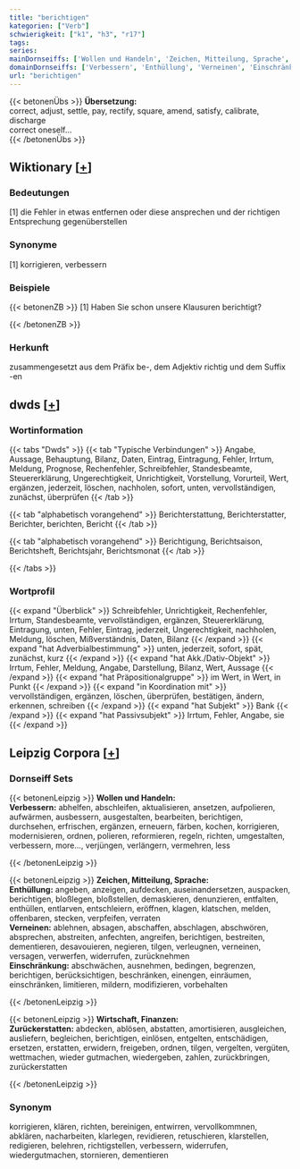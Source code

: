 ```yaml
---
title: "berichtigen"
kategorien: ["Verb"]
schwierigkeit: ["k1", "h3", "r17"]
tags:
series:
mainDornseiffs: ['Wollen und Handeln', 'Zeichen, Mitteilung, Sprache', 'Wirtschaft, Finanzen']
domainDornseiffs: ['Verbessern', 'Enthüllung', 'Verneinen', 'Einschränkung', 'Zurückerstatten']
url: "berichtigen"
---
```


{{< betonenÜbs >}}
**Übersetzung:**  
correct, adjust, settle, pay, rectify, square, amend, satisfy, calibrate, discharge  
correct oneself...  
{{< /betonenÜbs >}}

## Wiktionary [[+](https://de.wiktionary.org/wiki/berichtigen)]

### Bedeutungen
[1] die Fehler in etwas entfernen oder diese ansprechen und der richtigen Entsprechung gegenüberstellen  

### Synonyme
[1] korrigieren, verbessern  

### Beispiele
{{< betonenZB >}}
[1] Haben Sie schon unsere Klausuren berichtigt?  

{{< /betonenZB >}}
### Herkunft
zusammengesetzt aus dem Präfix be-, dem Adjektiv richtig und dem Suffix -en  



## dwds [[+](https://www.dwds.de/wb/berichtigen)]

### Wortinformation
{{< tabs "Dwds" >}}
{{< tab "Typische Verbindungen" >}}
Angabe, Aussage, Behauptung, Bilanz, Daten, Eintrag, Eintragung, Fehler, Irrtum, Meldung, Prognose, Rechenfehler, Schreibfehler, Standesbeamte, Steuererklärung, Ungerechtigkeit, Unrichtigkeit, Vorstellung, Vorurteil, Wert, ergänzen, jederzeit, löschen, nachholen, sofort, unten, vervollständigen, zunächst, überprüfen
{{< /tab >}}

{{< tab "alphabetisch vorangehend" >}}
Berichterstattung, Berichterstatter, Berichter, berichten, Bericht
{{< /tab >}}

{{< tab "alphabetisch vorangehend" >}}
Berichtigung, Berichtsaison, Berichtsheft, Berichtsjahr, Berichtsmonat
{{< /tab >}}

{{< /tabs >}}

### Wortprofil
{{< expand "Überblick" >}} Schreibfehler, Unrichtigkeit, Rechenfehler, Irrtum, Standesbeamte, vervollständigen, ergänzen, Steuererklärung, Eintragung, unten, Fehler, Eintrag, jederzeit, Ungerechtigkeit, nachholen, Meldung, löschen, Mißverständnis, Daten, Bilanz {{< /expand >}}
{{< expand "hat Adverbialbestimmung" >}} unten, jederzeit, sofort, spät, zunächst, kurz {{< /expand >}}
{{< expand "hat Akk./Dativ-Objekt" >}} Irrtum, Fehler, Meldung, Angabe, Darstellung, Bilanz, Wert, Aussage {{< /expand >}}
{{< expand "hat Präpositionalgruppe" >}} im Wert, in Wert, in Punkt {{< /expand >}}
{{< expand "in Koordination mit" >}} vervollständigen, ergänzen, löschen, überprüfen, bestätigen, ändern, erkennen, schreiben {{< /expand >}}
{{< expand "hat Subjekt" >}} Bank {{< /expand >}}
{{< expand "hat Passivsubjekt" >}} Irrtum, Fehler, Angabe, sie {{< /expand >}}

## Leipzig Corpora [[+](https://corpora.uni-leipzig.de/en/res?word=berichtigen&corpusId=deu_newscrawl-public_2018)]

### Dornseiff Sets
{{< betonenLeipzig >}}
**Wollen und Handeln:**  
**Verbessern:** abhelfen, abschleifen, aktualisieren, ansetzen, aufpolieren, aufwärmen, ausbessern, ausgestalten, bearbeiten, berichtigen, durchsehen, erfrischen, ergänzen, erneuern, färben, kochen, korrigieren, modernisieren, ordnen, polieren, reformieren, regeln, richten, umgestalten, verbessern, more..., verjüngen, verlängern, vermehren, less  

{{< /betonenLeipzig >}}


{{< betonenLeipzig >}}
**Zeichen, Mitteilung, Sprache:**  
**Enthüllung:** angeben, anzeigen, aufdecken, auseinandersetzen, auspacken, berichtigen, bloßlegen, bloßstellen, demaskieren, denunzieren, entfalten, enthüllen, entlarven, entschleiern, eröffnen, klagen, klatschen, melden, offenbaren, stecken, verpfeifen, verraten  
**Verneinen:** ablehnen, absagen, abschaffen, abschlagen, abschwören, absprechen, abstreiten, anfechten, angreifen, berichtigen, bestreiten, dementieren, desavouieren, negieren, tilgen, verleugnen, verneinen, versagen, verwerfen, widerrufen, zurücknehmen  
**Einschränkung:** abschwächen, ausnehmen, bedingen, begrenzen, berichtigen, berücksichtigen, beschränken, einengen, einräumen, einschränken, limitieren, mildern, modifizieren, vorbehalten  

{{< /betonenLeipzig >}}


{{< betonenLeipzig >}}
**Wirtschaft, Finanzen:**  
**Zurückerstatten:** abdecken, ablösen, abstatten, amortisieren, ausgleichen, ausliefern, begleichen, berichtigen, einlösen, entgelten, entschädigen, ersetzen, erstatten, erwidern, freigeben, ordnen, tilgen, vergelten, vergüten, wettmachen, wieder gutmachen, wiedergeben, zahlen, zurückbringen, zurückerstatten  

{{< /betonenLeipzig >}}

### Synonym
korrigieren, klären, richten, bereinigen, entwirren, vervollkommnen, abklären, nacharbeiten, klarlegen, revidieren, retuschieren, klarstellen, redigieren, belehren, richtigstellen, verbessern, widerrufen, wiedergutmachen, stornieren, dementieren

